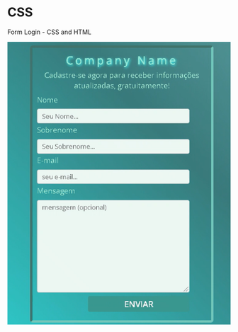 # CSS
Form Login - CSS and HTML 

![screen_cad_form](https://github.com/digidatservs/images/blob/3205ea05777425f009a00e6d2d00e3c0f2492654/screen_cadform.png)

